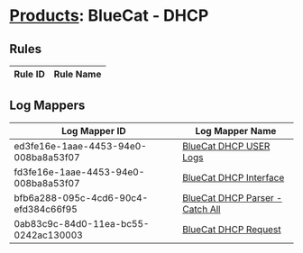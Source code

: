 # [Products](README.md): BlueCat - DHCP

## Rules

|Rule ID|Rule Name|
|----|----|


## Log Mappers

|Log Mapper ID|Log Mapper Name|
|----|----|
|ed3fe16e-1aae-4453-94e0-008ba8a53f07|[BlueCat DHCP  USER Logs](../mappings/ed3fe16e-1aae-4453-94e0-008ba8a53f07.md)|
|fd3fe16e-1aae-4453-94e0-008ba8a53f07|[BlueCat DHCP Interface](../mappings/fd3fe16e-1aae-4453-94e0-008ba8a53f07.md)|
|bfb6a288-095c-4cd6-90c4-efd384c66f95|[BlueCat DHCP Parser - Catch All](../mappings/bfb6a288-095c-4cd6-90c4-efd384c66f95.md)|
|0ab83c9c-84d0-11ea-bc55-0242ac130003|[BlueCat DHCP Request](../mappings/0ab83c9c-84d0-11ea-bc55-0242ac130003.md)|


